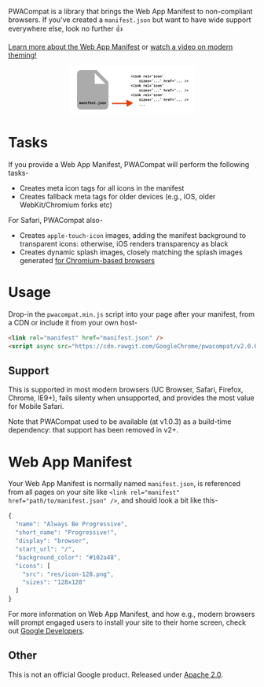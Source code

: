 PWACompat is a library that brings the Web App Manifest to non-compliant browsers.
If you've created a `manifest.json` but want to have wide support everywhere else, look no further 👍

[Learn more about the Web App Manifest](https://developer.mozilla.org/en-US/docs/Web/Manifest) or [watch a video on modern theming!](https://www.youtube.com/watch?v=5fEMTxpA6BA)

<div style="text-align: center">
  <img src="explainer.png" with="256" height="96" alt="pwacompat explainer" />
</div>

# Tasks

If you provide a Web App Manifest, PWACompat will perform the following tasks-

* Creates meta icon tags for all icons in the manifest
* Creates fallback meta tags for older devices (e.g., iOS, older WebKit/Chromium forks etc)

For Safari, PWACompat also-

* Creates `apple-touch-icon` images, adding the manifest background to transparent icons: otherwise, iOS renders transparency as black
* Creates dynamic splash images, closely matching the splash images generated [for Chromium-based browsers](https://cs.chromium.org/chromium/src/chrome/android/java/src/org/chromium/chrome/browser/webapps/WebappSplashScreenController.java?type=cs&q=webappsplash&sq=package:chromium&g=0&l=70)

# Usage

Drop-in the `pwacompat.min.js` script into your page after your manifest, from a CDN or include it from your own host-

```html
<link rel="manifest" href="manifest.json" />
<script async src="https://cdn.rawgit.com/GoogleChrome/pwacompat/v2.0.0/pwacompat.min.js"></script>
```

## Support

This is supported in most modern browsers (UC Browser, Safari, Firefox, Chrome, IE9+), fails silenty when unsupported, and provides the most value for Mobile Safari.

Note that PWACompat used to be available (at v1.0.3) as a build-time dependency: that support has been removed in v2+.

# Web App Manifest

Your Web App Manifest is normally named `manifest.json`, is referenced from all pages on your site like `<link rel="manifest" href="path/to/manifest.json" />`, and should look a bit like this-

```js
{
  "name": "Always Be Progressive",
  "short_name": "Progressive!",
  "display": "browser",
  "start_url": "/",
  "background_color": "#102a48",
  "icons": [
    "src": "res/icon-128.png",
    "sizes": "128x128"
  ]
}
```

For more information on Web App Manifest, and how e.g., modern browsers will prompt engaged users to install your site to their home screen, check out [Google Developers](https://developers.google.com/web/updates/2014/11/Support-for-installable-web-apps-with-webapp-manifest-in-chrome-38-for-Android).

## Other

This is not an official Google product.
Released under [Apache 2.0](LICENSE).
